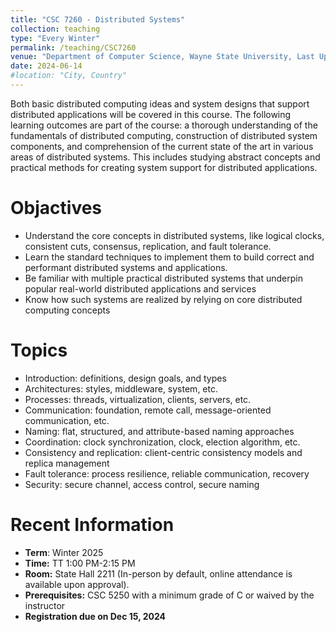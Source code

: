 ```yaml
---
title: "CSC 7260 - Distributed Systems"
collection: teaching
type: "Every Winter"
permalink: /teaching/CSC7260
venue: "Department of Computer Science, Wayne State University, Last Update"
date: 2024-06-14
#location: "City, Country"
---
```


Both basic distributed computing ideas and system designs that support distributed applications will be covered in this course. The following learning outcomes are part of the course: a thorough understanding of the fundamentals of distributed computing, construction of distributed system components, and comprehension of the current state of the art in various areas of distributed systems. This includes studying abstract concepts and practical methods for creating system support for distributed applications.

Objactives
======
* Understand the core concepts in distributed systems, like logical clocks, consistent cuts, consensus, replication, and fault tolerance.
* Learn the standard techniques to implement them to build correct and performant distributed systems and applications.
* Be familiar with multiple practical distributed systems that underpin popular real-world distributed applications and services 
* Know how such systems are realized by relying on core distributed computing concepts

Topics
======
* Introduction: definitions, design goals, and types
* Architectures: styles, middleware, system, etc.
* Processes: threads, virtualization, clients, servers, etc.
* Communication: foundation, remote call, message-oriented communication, etc.
* Naming: flat, structured, and attribute-based naming approaches
* Coordination: clock synchronization, clock, election algorithm, etc.
* Consistency and replication: client-centric consistency models and replica management
* Fault tolerance: process resilience, reliable communication, recovery
* Security: secure channel, access control, secure naming

Recent Information
======
* **Term**: Winter 2025
* **Time:** TT 1:00 PM-2:15 PM
* **Room:** State Hall 2211 (In-person by default, online attendance is available upon approval).
* **Prerequisites:** CSC 5250 with a minimum grade of C or waived by the instructor
* **Registration due on Dec 15, 2024**
